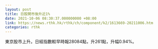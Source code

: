 ```yaml
---
layout: post
title: 日股開市後升近1%
date: 2021-10-06 08:30:37.000000000 +08:00
link: https://news.rthk.hk/rthk/ch/component/k2/1613669-20211006.htm
categories: rthk
---
```


東京股市上升。日經指數較早時報28084點，升261點，升幅0.94%。
